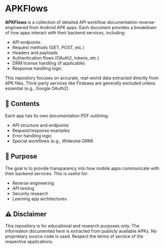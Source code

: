# APKFlows

**APKFlows** is a collection of detailed API workflow documentation reverse-engineered from Android APK apps. Each document provides a breakdown of how apps interact with their backend services, including:

- API endpoints
- Request methods (GET, POST, etc.)
- Headers and payloads
- Authentication flows (OAuth2, tokens, etc.)
- DRM license handling (if applicable)
- Response handling logic

This repository focuses on accurate, real-world data extracted directly from APK files. Third-party services like Firebase are generally excluded unless essential (e.g., Google OAuth2).

## 📂 Contents

Each app has its own documentation PDF outlining:

- API structure and endpoints
- Request/response examples
- Error handling logic
- Special workflows (e.g., Widevine DRM)

## 🎯 Purpose

The goal is to provide transparency into how mobile apps communicate with their backend services. This is useful for:

- Reverse engineering
- API testing
- Security research
- Learning app architectures

## ⚠️ Disclaimer

This repository is for educational and research purposes only. The information documented here is extracted from publicly available APKs. No proprietary source code is used. Respect the terms of service of the respective applications.
